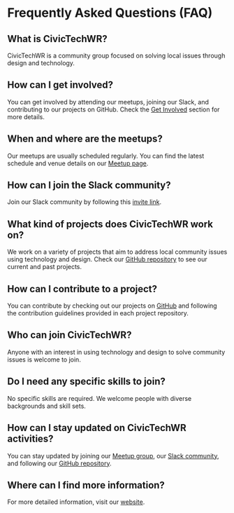 # Frequently Asked Questions (FAQ)

## What is CivicTechWR?
CivicTechWR is a community group focused on solving local issues through design and technology.

## How can I get involved?
You can get involved by attending our meetups, joining our Slack, and contributing to our projects on GitHub. Check the [Get Involved](../index.md#get-involved) section for more details.

## When and where are the meetups?
Our meetups are usually scheduled regularly. You can find the latest schedule and venue details on our [Meetup page](https://www.meetup.com/civictechwr/).

## How can I join the Slack community?
Join our Slack community by following this [invite link](https://join.slack.com/t/civictechwr/shared_invite/zt-2ldijjy0i-gaGvPkuafPt9Zpn7jml70w).

## What kind of projects does CivicTechWR work on?
We work on a variety of projects that aim to address local community issues using technology and design. Check our [GitHub repository](https://github.com/CivicTechWR) to see our current and past projects.

## How can I contribute to a project?
You can contribute by checking out our projects on [GitHub](https://github.com/CivicTechWR) and following the contribution guidelines provided in each project repository.

## Who can join CivicTechWR?
Anyone with an interest in using technology and design to solve community issues is welcome to join.

## Do I need any specific skills to join?
No specific skills are required. We welcome people with diverse backgrounds and skill sets.

## How can I stay updated on CivicTechWR activities?
You can stay updated by joining our [Meetup group](https://www.meetup.com/civictechwr/), our [Slack community](https://join.slack.com/t/civictechwr/shared_invite/zt-2ldijjy0i-gaGvPkuafPt9Zpn7jml70w), and following our [GitHub repository](https://github.com/CivicTechWR).

## Where can I find more information?
For more detailed information, visit our [website](https://civictechwr.org).